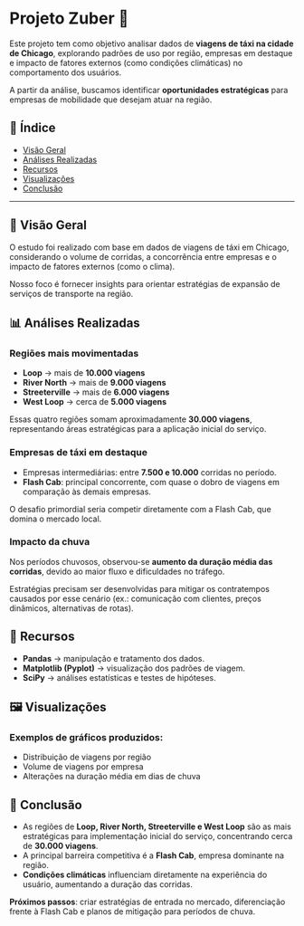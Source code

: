 # Projeto Zuber 🚖

Este projeto tem como objetivo analisar dados de **viagens de táxi na cidade de Chicago**, explorando padrões de uso por região, empresas em destaque e impacto de fatores externos (como condições climáticas) no comportamento dos usuários.

A partir da análise, buscamos identificar **oportunidades estratégicas** para empresas de mobilidade que desejam atuar na região.

## 📑 Índice

- [Visão Geral](#visao-geral)
- [Análises Realizadas](#analises-realizadas)
- [Recursos](#recursos)
- [Visualizações](#visualizacoes)
- [Conclusão](#conclusao)

---

<a id='visao-geral'></a>
## 🔭 Visão Geral

O estudo foi realizado com base em dados de viagens de táxi em Chicago, considerando o volume de corridas, a concorrência entre empresas e o impacto de fatores externos (como o clima).

Nosso foco é fornecer insights para orientar estratégias de expansão de serviços de transporte na região.

<a id='analises-realizadas'></a>
## 📊 Análises Realizadas

### Regiões mais movimentadas

- **Loop** → mais de **10.000 viagens**
- **River North** → mais de **9.000 viagens**
- **Streeterville** → mais de **6.000 viagens**
- **West Loop** → cerca de **5.000 viagens**

Essas quatro regiões somam aproximadamente **30.000 viagens**, representando áreas estratégicas para a aplicação inicial do serviço.

### Empresas de táxi em destaque

- Empresas intermediárias: entre **7.500 e 10.000** corridas no período.
- **Flash Cab**: principal concorrente, com quase o dobro de viagens em comparação às demais empresas.

O desafio primordial seria competir diretamente com a Flash Cab, que domina o mercado local.

### Impacto da chuva

Nos períodos chuvosos, observou-se **aumento da duração média das corridas**, devido ao maior fluxo e dificuldades no tráfego.

Estratégias precisam ser desenvolvidas para mitigar os contratempos causados por esse cenário (ex.: comunicação com clientes, preços dinâmicos, alternativas de rotas).

<a id='recursos'></a>
## 🔧 Recursos

- **Pandas** → manipulação e tratamento dos dados.
- **Matplotlib (Pyplot)** → visualização dos padrões de viagem.
- **SciPy** → análises estatísticas e testes de hipóteses.

<a id='visualizacoes'></a>
## 🖼️ Visualizações

### Exemplos de gráficos produzidos:

- Distribuição de viagens por região
- Volume de viagens por empresa
- Alterações na duração média em dias de chuva

<a id='conclusao'></a>
## 🎯 Conclusão

- As regiões de **Loop, River North, Streeterville e West Loop** são as mais estratégicas para implementação inicial do serviço, concentrando cerca de **30.000 viagens**.
- A principal barreira competitiva é a **Flash Cab**, empresa dominante na região.
- **Condições climáticas** influenciam diretamente na experiência do usuário, aumentando a duração das corridas.

**Próximos passos**: criar estratégias de entrada no mercado, diferenciação frente à Flash Cab e planos de mitigação para períodos de chuva.
